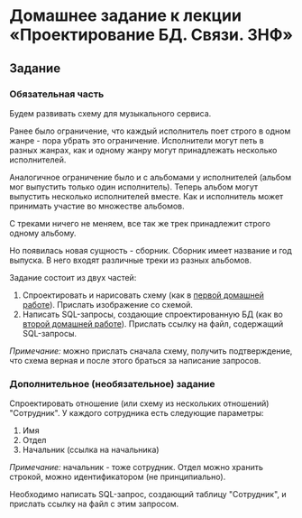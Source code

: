 # Домашнее задание к лекции «Проектирование БД. Связи. 3НФ»

## Задание 

### Обязательная часть

Будем развивать схему для музыкального сервиса.

Ранее было ограничение, что каждый исполнитель поет строго в одном жанре - пора убрать это ограничение. Исполнители могут петь в разных жанрах, как и одному жанру могут принадлежать несколько исполнителей.

Аналогичное ограничение было и с альбомами у исполнителей (альбом мог выпустить только один исполнитель). Теперь альбом могут выпустить несколько исполнителей вместе. Как и исполнитель может принимать участие во множестве альбомов.

С треками ничего не меняем, все так же трек принадлежит строго одному альбому.

Но появилась новая сущность - сборник. Сборник имеет название и год выпуска. В него входят различные треки из разных альбомов.

Задание состоит из двух частей:

1. Спроектировать и нарисовать схему (как в [первой домашней работе](../introduction)). Прислать изображение со схемой.
2. Написать SQL-запросы, создающие спроектированную БД (как во [второй домашней работе](../creation)). Прислать ссылку на файл, содержащий SQL-запросы.

_Примечание:_ можно прислать сначала схему, получить подтверждение, что схема верная и после этого браться за написание запросов.

### Дополнительное (необязательное) задание

Спроектировать отношение (или схему из нескольких отношений) "Сотрудник". У каждого сотрудника есть следующие параметры:

1. Имя
2. Отдел
3. Начальник (ссылка на начальника)

_Примечание:_ начальник - тоже сотрудник. Отдел можно хранить строкой, можно идентификатором (не принципиально).

Необходимо написать SQL-запрос, создающий таблицу "Сотрудник", и прислать ссылку на файл с этим запросом.
